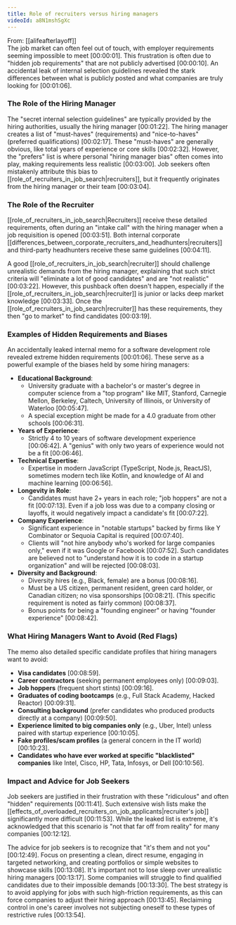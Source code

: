 ```yaml
---
title: Role of recruiters versus hiring managers
videoId: a8N1mshSgXc
---
```


From: [[alifeafterlayoff]] <br/> 
The job market can often feel out of touch, with employer requirements seeming impossible to meet <a class="yt-timestamp" data-t="00:00:01">[00:00:01]</a>. This frustration is often due to "hidden job requirements" that are not publicly advertised <a class="yt-timestamp" data-t="00:00:10">[00:00:10]</a>. An accidental leak of internal selection guidelines revealed the stark differences between what is publicly posted and what companies are truly looking for <a class="yt-timestamp" data-t="00:01:06">[00:01:06]</a>.

### The Role of the Hiring Manager

The "secret internal selection guidelines" are typically provided by the hiring authorities, usually the hiring manager <a class="yt-timestamp" data-t="00:01:22">[00:01:22]</a>. The hiring manager creates a list of "must-haves" (requirements) and "nice-to-haves" (preferred qualifications) <a class="yt-timestamp" data-t="00:02:17">[00:02:17]</a>. These "must-haves" are generally obvious, like total years of experience or core skills <a class="yt-timestamp" data-t="00:02:32">[00:02:32]</a>. However, the "prefers" list is where personal "hiring manager bias" often comes into play, making requirements less realistic <a class="yt-timestamp" data-t="00:03:00">[00:03:00]</a>. Job seekers often mistakenly attribute this bias to [[role_of_recruiters_in_job_search|recruiters]], but it frequently originates from the hiring manager or their team <a class="yt-timestamp" data-t="00:03:04">[00:03:04]</a>.

### The Role of the Recruiter

[[role_of_recruiters_in_job_search|Recruiters]] receive these detailed requirements, often during an "intake call" with the hiring manager when a job requisition is opened <a class="yt-timestamp" data-t="00:03:51">[00:03:51]</a>. Both internal corporate [[differences_between_corporate_recruiters_and_headhunters|recruiters]] and third-party headhunters receive these same guidelines <a class="yt-timestamp" data-t="00:04:11">[00:04:11]</a>.

A good [[role_of_recruiters_in_job_search|recruiter]] should challenge unrealistic demands from the hiring manager, explaining that such strict criteria will "eliminate a lot of good candidates" and are "not realistic" <a class="yt-timestamp" data-t="00:03:22">[00:03:22]</a>. However, this pushback often doesn't happen, especially if the [[role_of_recruiters_in_job_search|recruiter]] is junior or lacks deep market knowledge <a class="yt-timestamp" data-t="00:03:33">[00:03:33]</a>. Once the [[role_of_recruiters_in_job_search|recruiter]] has these requirements, they then "go to market" to find candidates <a class="yt-timestamp" data-t="00:03:19">[00:03:19]</a>.

### Examples of Hidden Requirements and Biases

An accidentally leaked internal memo for a software development role revealed extreme hidden requirements <a class="yt-timestamp" data-t="00:01:06">[00:01:06]</a>. These serve as a powerful example of the biases held by some hiring managers:

*   **Educational Background**:
    *   University graduate with a bachelor's or master's degree in computer science from a "top program" like MIT, Stanford, Carnegie Mellon, Berkeley, Caltech, University of Illinois, or University of Waterloo <a class="yt-timestamp" data-t="00:05:47">[00:05:47]</a>.
    *   A special exception might be made for a 4.0 graduate from other schools <a class="yt-timestamp" data-t="00:06:31">[00:06:31]</a>.
*   **Years of Experience**:
    *   Strictly 4 to 10 years of software development experience <a class="yt-timestamp" data-t="00:06:42">[00:06:42]</a>. A "genius" with only two years of experience would not be a fit <a class="yt-timestamp" data-t="00:06:46">[00:06:46]</a>.
*   **Technical Expertise**:
    *   Expertise in modern JavaScript (TypeScript, Node.js, ReactJS), sometimes modern tech like Kotlin, and knowledge of AI and machine learning <a class="yt-timestamp" data-t="00:06:56">[00:06:56]</a>.
*   **Longevity in Role**:
    *   Candidates must have 2+ years in each role; "job hoppers" are not a fit <a class="yt-timestamp" data-t="00:07:13">[00:07:13]</a>. Even if a job loss was due to a company closing or layoffs, it would negatively impact a candidate's fit <a class="yt-timestamp" data-t="00:07:22">[00:07:22]</a>.
*   **Company Experience**:
    *   Significant experience in "notable startups" backed by firms like Y Combinator or Sequoia Capital is required <a class="yt-timestamp" data-t="00:07:40">[00:07:40]</a>.
    *   Clients will "not hire anybody who's worked for large companies only," even if it was Google or Facebook <a class="yt-timestamp" data-t="00:07:52">[00:07:52]</a>. Such candidates are believed not to "understand how it is to code in a startup organization" and will be rejected <a class="yt-timestamp" data-t="00:08:03">[00:08:03]</a>.
*   **Diversity and Background**:
    *   Diversity hires (e.g., Black, female) are a bonus <a class="yt-timestamp" data-t="00:08:16">[00:08:16]</a>.
    *   Must be a US citizen, permanent resident, green card holder, or Canadian citizen; no visa sponsorships <a class="yt-timestamp" data-t="00:08:21">[00:08:21]</a>. (This specific requirement is noted as fairly common) <a class="yt-timestamp" data-t="00:08:37">[00:08:37]</a>.
    *   Bonus points for being a "founding engineer" or having "founder experience" <a class="yt-timestamp" data-t="00:08:42">[00:08:42]</a>.

### What Hiring Managers Want to Avoid (Red Flags)

The memo also detailed specific candidate profiles that hiring managers want to avoid:

*   **Visa candidates** <a class="yt-timestamp" data-t="00:08:59">[00:08:59]</a>.
*   **Career contractors** (seeking permanent employees only) <a class="yt-timestamp" data-t="00:09:03">[00:09:03]</a>.
*   **Job hoppers** (frequent short stints) <a class="yt-timestamp" data-t="00:09:16">[00:09:16]</a>.
*   **Graduates of coding bootcamps** (e.g., Full Stack Academy, Hacked Reactor) <a class="yt-timestamp" data-t="00:09:31">[00:09:31]</a>.
*   **Consulting background** (prefer candidates who produced products directly at a company) <a class="yt-timestamp" data-t="00:09:50">[00:09:50]</a>.
*   **Experience limited to big companies only** (e.g., Uber, Intel) unless paired with startup experience <a class="yt-timestamp" data-t="00:10:05">[00:10:05]</a>.
*   **Fake profiles/scam profiles** (a general concern in the IT world) <a class="yt-timestamp" data-t="00:10:23">[00:10:23]</a>.
*   **Candidates who have ever worked at specific "blacklisted" companies** like Intel, Cisco, HP, Tata, Infosys, or Dell <a class="yt-timestamp" data-t="00:10:56">[00:10:56]</a>.

### Impact and Advice for Job Seekers

Job seekers are justified in their frustration with these "ridiculous" and often "hidden" requirements <a class="yt-timestamp" data-t="00:11:41">[00:11:41]</a>. Such extensive wish lists make the [[effects_of_overloaded_recruiters_on_job_applicants|recruiter's job]] significantly more difficult <a class="yt-timestamp" data-t="00:11:53">[00:11:53]</a>. While the leaked list is extreme, it's acknowledged that this scenario is "not that far off from reality" for many companies <a class="yt-timestamp" data-t="00:12:12">[00:12:12]</a>.

The advice for job seekers is to recognize that "it's them and not you" <a class="yt-timestamp" data-t="00:12:49">[00:12:49]</a>. Focus on presenting a clean, direct resume, engaging in targeted networking, and creating portfolios or simple websites to showcase skills <a class="yt-timestamp" data-t="00:12:53">[00:13:08]</a>. It's important not to lose sleep over unrealistic hiring managers <a class="yt-timestamp" data-t="00:13:17">[00:13:17]</a>. Some companies will struggle to find qualified candidates due to their impossible demands <a class="yt-timestamp" data-t="00:13:30">[00:13:30]</a>. The best strategy is to avoid applying for jobs with such high-friction requirements, as this can force companies to adjust their hiring approach <a class="yt-timestamp" data-t="00:13:39">[00:13:45]</a>. Reclaiming control in one's career involves not subjecting oneself to these types of restrictive rules <a class="yt-timestamp" data-t="00:13:54">[00:13:54]</a>.